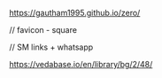 
https://gautham1995.github.io/zero/

// favicon - square

// SM links + whatsapp 

https://vedabase.io/en/library/bg/2/48/